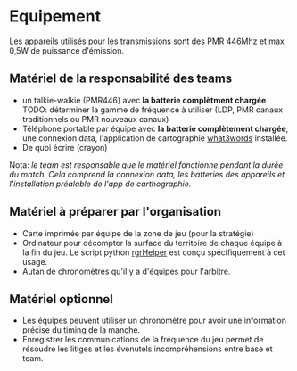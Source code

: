 # Equipement

Les appareils utilisés pour les transmissions sont des PMR 446Mhz et max 0,5W de puissance d'émission.

## Matériel de la responsabilité des teams

- un talkie-walkie (PMR446) avec **la batterie complètment chargée** TODO: déterminer la gamme de fréquence à utiliser (LDP, PMR canaux traditionnels ou PMR nouveaux canaux)
- Téléphone portable par équipe avec **la batterie complètement chargée**, une connexion data, l'application de cartographie [what3words](https://what3words.com/products/what3words-app) installée.
- De quoi écrire (crayon)

Nota: *le team est responsable que le matériel fonctionne pendant la durée du match. Cela comprend la connexion data, les batteries des appareils et l'installation préalable de l'app de carthographie.*

## Matériel à préparer par l'organisation

- Carte imprimée par équipe de la zone de jeu (pour la stratégie)
- Ordinateur pour décompter la surface du territoire de chaque équipe à la fin du jeu. Le script python [rgrHelper](https://github.com/radio-grid-run/rgrHelper) est conçu spécifiquement à cet usage.
- Autan de chronomètres qu'il y a d'équipes pour l'arbitre.

## Matériel optionnel

- Les équipes peuvent utiliser un chronomètre pour avoir une information précise du timing de la manche.
- Enregistrer les communications de la fréquence du jeu permet de résoudre les litiges et les évenutels incompréhensions entre base et team.
